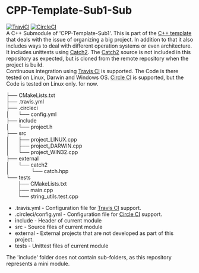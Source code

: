 # CPP-Template-Sub1-Sub
[![TraviCI](https://api.travis-ci.com/p-hofmann/Cpp-Template-Sub1-Sub.svg?branch=master)](https://travis-ci.com/p-hofmann/Cpp-Template-Sub1-Sub)
[![CircleCI](https://circleci.com/gh/p-hofmann/Cpp-Template-Sub1-Sub/tree/master.svg?style=svg)](https://circleci.com/gh/p-hofmann/Cpp-Template-Sub1-Sub/tree/master)  
A C++ Submodule of 'CPP-Template-Sub1'.
This is part of the [C++ template](https://github.com/p-hofmann/Cpp-Template) that deals with the issue of organizing a big project.
In addition to that it also includes ways to deal with different operation systems or even architecture.  
It includes unittests using [Catch2](https://github.com/catchorg/Catch2).
The [Catch2](https://github.com/catchorg/Catch2) source is not included in this repository as expected, but is cloned from the remote repository when the project is build.  
Continuous integration using [Travis CI](https://travis-ci.com/) is supported. The Code is there tested on Linux, Darwin and Windows OS.
[Circle CI](https://circleci.com/) is supported, but the Code is tested on Linux only. for now.

├── CMakeLists.txt  
├── .travis.yml  
├── .circleci  
│&nbsp;&nbsp;&nbsp;&nbsp;&nbsp;&nbsp;└── config.yml  
├── include  
│&nbsp;&nbsp;&nbsp;&nbsp;&nbsp;&nbsp;└── project.h  
├── src  
│&nbsp;&nbsp;&nbsp;&nbsp;&nbsp;&nbsp;├── project_LINUX.cpp  
│&nbsp;&nbsp;&nbsp;&nbsp;&nbsp;&nbsp;├── project_DARWIN.cpp  
│&nbsp;&nbsp;&nbsp;&nbsp;&nbsp;&nbsp;└── project_WIN32.cpp  
├── external  
│&nbsp;&nbsp;&nbsp;&nbsp;&nbsp;&nbsp;└── catch2  
│&nbsp;&nbsp;&nbsp;&nbsp;&nbsp;&nbsp;&nbsp;&nbsp;&nbsp;&nbsp;&nbsp;&nbsp;&nbsp;&nbsp;&nbsp;└── catch.hpp  
└── tests  
&nbsp;&nbsp;&nbsp;&nbsp;&nbsp;&nbsp;&nbsp;&nbsp;├── CMakeLists.txt  
&nbsp;&nbsp;&nbsp;&nbsp;&nbsp;&nbsp;&nbsp;&nbsp;├── main.cpp  
&nbsp;&nbsp;&nbsp;&nbsp;&nbsp;&nbsp;&nbsp;&nbsp;└── string_utils.test.cpp  

* .travis.yml - Configuration file for [Travis CI](https://travis-ci.com/) support.
* .circleci/config.yml - Configuration file for [Circle CI](https://circleci.com/) support.
* include - Header of current module
* src - Source files of current module
* external - External projects that are not developed as part of this project.
* tests - Unittest files of current module

The 'include' folder does not contain sub-folders, as this repository represents a mini module.
